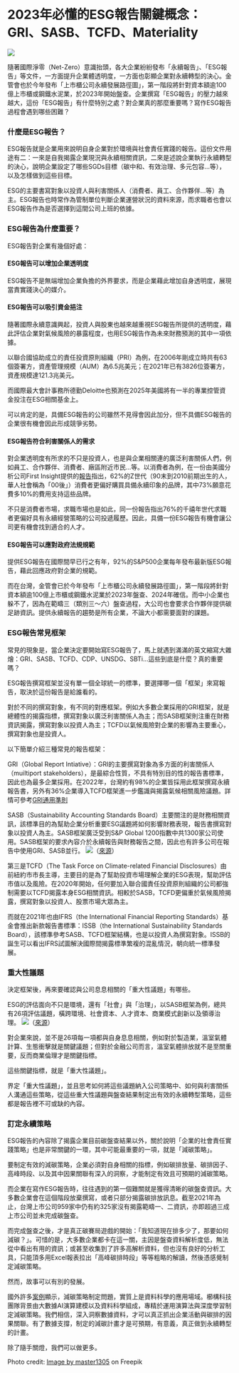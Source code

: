 
# 2023年必懂的ESG報告關鍵概念：GRI、SASB、TCFD、Materiality

![](../005-Files/plant-growing-coins-glass-jar-money-green-grass%201.jpeg)

隨著國際淨零（Net-Zero）意識抬頭，各大企業紛紛發布「永續報告」、「ESG報告」等文件，一方面提升企業體透明度，一方面也彰顯企業對永續轉型的決心。金管會也於今年發布「上市櫃公司永續發展路徑圖」，第一階段將針對資本額逾100億上市櫃或鋼鐵水泥業，於2023年開始盤查。企業撰寫「ESG報告」的壓力越來越大，這份「ESG報告」有什麼特別之處？對企業真的那麼重要嗎？寫作ESG報告過程會遇到哪些困難？

### 什麼是ESG報告？

ESG報告就是企業用來說明自身企業對於環境與社會責任實踐的報告。這份文件用途有二：一來是自我揭露企業現況與永續相關資訊，二來是述說企業執行永續轉型的決心，說明企業設定了哪些SGDs目標（碳中和、有效治理、多元包容...等），以及怎樣做到這些目標。

ESG的主要書寫對象以投資人與利害關係人（消費者、員工、合作夥伴...等）為主。ESG報告也時常作為管制單位判斷企業運營狀況的資料來源，而求職者也會以ESG報告作為是否選擇到這間公司上班的依據。

### ESG報告為什麼重要？

ESG報告對企業有幾個好處：

#### ESG報告可以增加企業透明度
ESG報告不是無端增加企業負擔的外界要求，而是企業藉此增加自身透明度，展現當責實踐決心的媒介。

#### ESG報告可以吸引資金挹注
隨著國際永續意識興起，投資人與股東也越來越重視ESG報告所提供的透明度，藉此評估企業對氣候風險的暴露程度，也用ESG報告作為未來財務預測的其中一項依據。

以聯合國協助成立的責任投資原則組織（PRI）為例，在2006年剛成立時共有63個簽署方，資產管理規模（AUM）為6.5兆美元；在2021年已有3826位簽署方，資產規模達121.3兆美元。

而國際最大會計事務所德勤Deloitte也預測在2025年美國將有一半的專業控管資金投注在ESG相關基金上。

可以肯定的是，具備ESG報告的公司雖然不見得會因此加分，但不具備ESG報告的企業很有機會因此形成競爭劣勢。

#### ESG報告符合利害關係人的需求
對企業透明度有所求的不只是投資人，也是與企業相關連的廣泛利害關係人們，例如員工、合作夥伴、消費者、廠區附近市民...等。以消費者為例，在一份由美國分析公司First Insight提供的[報告](https://www.firstinsight.com/white-papers-posts/gen-z-shoppers-demand-sustainability)指出，62%的Z世代（90末到2010前期出生的人，華人社會稱為「00後」）消費者更偏好購買具備永續印象的品牌，其中73%願意花費多10%的費用支持這些品牌。

不只是消費者市場，求職市場也是如此，同一份報告指出76%的千禧年世代求職者更偏好具有永續經營策略的公司投遞履歷。因此，具備一份ESG報告有機會讓公司更有機會找到適合的人才。

#### ESG報告可以應對政府法規規範

提供ESG報告在國際間早已行之有年，92%的S&P500企業每年發布最新版ESG報告，藉此回應政府對企業的規範。

而在台灣，金管會已於今年發布「上市櫃公司永續發展路徑圖」，第一階段將針對資本額逾100億上市櫃或鋼鐵水泥業於2023年盤查、2024年確信。而中小企業也躲不了，因為在範疇三（類別三～六）盤查過程，大公司也會要求合作夥伴提供碳足跡資訊。提供永續報告的趨勢是所有企業，不論大小都需要面對的課題。

### ESG報告常見框架

常見的現象是，當企業決定要開始寫ESG報告了，馬上就遇到滿滿的英文縮寫大雜燴：GRI、SASB、TCFD、CDP、UNSDG、SBTi...這些到底是什麼？真的重要嗎？

ESG報告撰寫框架並沒有單一個全球統一的標準，要選擇哪一個「框架」來寫報告，取決於這份報告是給誰看的。

對於不同的撰寫對象，有不同的對應框架。例如大多數企業採用的GRI框架，就是總體性的揭露指標，撰寫對象以廣泛利害關係人為主；而SASB框架則注重在財務資訊揭露，撰寫對象以投資人為主；TCFD以氣候風險對企業的影響為主要重心，撰寫對象也是投資人。

以下簡單介紹三種常見的報告框架：

GRI（Global Report Intiative）：GRI的主要撰寫對象為多方面的利害關係人（muiltiport stakeholders），是最綜合性質，不具有特別目的性的報告書標準，因此也為最多企業採用。在2022年，台灣約有98%的企業皆採用此框架撰寫永續報告書，另外有36%企業導入TCFD框架進一步鑑識與揭露氣候相關風險議題。詳情可參考[GRI通用準則](https://www.globalreporting.org/how-to-use-the-gri-standards/gri-standards-traditional-chinese-translations/)

SASB（Sustainability Accounting Standards Board）主要關注的是財務相關資訊，該標準目的為幫助企業分析重要ESG議題將如何影響財務表現，報告書撰寫對象以投資人為主。SASB框架廣泛受到S&P Global 1200指數中共1300家公司使用。SASB框架的要求內容介於永續報告與財務報告之間，因此也有許多公司在報告中使用GRI、SASB並行。
![](../005-Files/Pasted%20image%2020221125144543.png)（[來源](https://www.sasb.org/about/sasb-and-other-esg-frameworks/)）

第三是TCFD（The Task Force on Climate-related Financial Disclosures）由前紐約市市長主導，主要目的是為了幫助投資市場理解企業的ESG表現，幫助評估市值以及風險。在2020年開始，任何要加入聯合國責任投資原則組織的公司都強制需要以TCFD揭露本身ESG相關資訊。相較於SASB，TCFD更偏重於氣候風險揭露，撰寫對象以投資人、股票市場大眾為主。

而就在2021年也由IFRS（the International Financial Reporting Standards）基金會推出新款報告書標準：ISSB（the International Sustainability Standards Board），該標準參考SASB、TCFD框架結構，也是以投資人為撰寫對象。ISSB的誕生可以看出IFRS試圖解決國際間揭露標準繁複的混亂情況，朝向統一標準發展。


### 重大性議題

決定框架後，再來要確認與公司息息相關的「重大性議題」有哪些。

ESG的評估面向不只是環境，還有「社會」與「治理」，以SASB框架為例，總共有26項評估議題，橫跨環境、社會資本、人才資本、商業模式創新以及領導治理。
![](../005-Files/Pasted%20image%2020221118155024.png)（[來源](https://www.sasb.org/standards/materiality-map/)）

對企業來說，並不是26項每一項都與自身息息相關，例如對於製造業，溫室氣體計算、生態衝擊就是關鍵議題；但對於金融公司而言，溫室氣體排放就不是至關重要，反而商業倫理才是關鍵指標。

這些關鍵指標，就是「重大性議題」。

界定「重大性議題」，並且思考如何將這些議題納入公司策略中、如何與利害關係人溝通這些策略，從這些重大性議題與盤查結果制定出有效的永續轉型策略，這些都是報告裡不可或缺的內容。

### 訂定永續策略

ESG報告的內容除了揭露企業目前碳盤查結果以外，關於說明「企業的社會責任實踐策略」也是非常關鍵的一環，其中可能最重要的一項，就是「減碳策略」。

要制定有效的減碳策略，企業必須對自身相關的指標，例如碳排放量、碳排因子、高峰時段、以及其中因果關聯有深入的洞察，才能制定有效且可預期的減碳策略。

而企業在寫作ESG報告時，往往遇到的第一個難關就是獲得清晰的碳盤查資訊。大多數企業會在這個階段放棄撰寫，或者只部分揭露碳排放訊息。截至2021年為止，台灣上市公司959家中仍有約325家沒有揭露範疇一、二資訊，亦即超過三成上市公司並未完成碳盤查。

而完成盤查之後，才是真正碳賽局遊戲的開始：「我知道現在排多少了，那要如何減碳？」。可惜的是，大多數企業都卡在這一關，主因是盤查資料解析度低，無法從中看出有用的資訊；或甚至收集到了許多高解析資料，但也沒有良好的分析工具，只能頂多用Excel報表拉出「高峰碳排時段」等等粗略的解讀，然後憑感覺制定減碳策略。

然而，故事可以有別的發展。

國外許多[案例](https://new.abb.com/industrial-software/digital/energy-managment/practical-ways-to-apply-data-analytics-and-ai-for-energy-management-and-emission-control-in-the-steel-and-cement-industries)顯示，減碳策略制定問題，實質上是資料科學的應用場域。櫛構科技團隊背景由大數據AI演算建模以及資料科學組成，專精於運用演算法與深度學習制定減碳策略。我們相信，深入洞察數據資料，才可以真正抓出企業活動與碳排的因果關聯。有了數據支撐，制定的減碳計畫才是可預期，有意義，真正做到永續轉型的計畫。

除了隨手關燈，我們可以做更多。


Photo credit: <a href="https://www.freepik.com/free-photo/plant-growing-coins-glass-jar-money-green-grass_7785438.htm?query=grass&collectionId=610&&position=25&from_view=collections">Image by master1305</a> on Freepik


